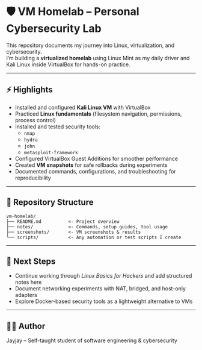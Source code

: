 # 🛡️ VM Homelab – Personal Cybersecurity Lab

This repository documents my journey into Linux, virtualization, and cybersecurity.  
I’m building a **virtualized homelab** using Linux Mint as my daily driver and Kali Linux inside VirtualBox for hands-on practice.  

---

## ⚡ Highlights
- Installed and configured **Kali Linux VM** with VirtualBox  
- Practiced **Linux fundamentals** (filesystem navigation, permissions, process control)  
- Installed and tested security tools:  
  - `nmap`  
  - `hydra`  
  - `john`  
  - `metasploit-framework`  
- Configured VirtualBox Guest Additions for smoother performance  
- Created **VM snapshots** for safe rollbacks during experiments  
- Documented commands, configurations, and troubleshooting for reproducibility  

---

## 📂 Repository Structure
```
vm-homelab/
├── README.md          <- Project overview
├── notes/             <- Commands, setup guides, tool usage
├── screenshots/       <- VM screenshots & results
└── scripts/           <- Any automation or test scripts I create
```

---

## 🚀 Next Steps
- Continue working through *Linux Basics for Hackers* and add structured notes here  
- Document networking experiments with NAT, bridged, and host-only adapters  
- Explore Docker-based security tools as a lightweight alternative to VMs  

---

## 🧑‍💻 Author
Jayjay – Self-taught student of software engineering & cybersecurity  

